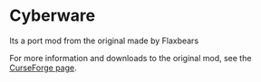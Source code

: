 # Cyberware
Its a port mod from the original made by Flaxbears

For more information and downloads to the original mod, see the [CurseForge page](http://minecraft.curseforge.com/projects/cyberware).
